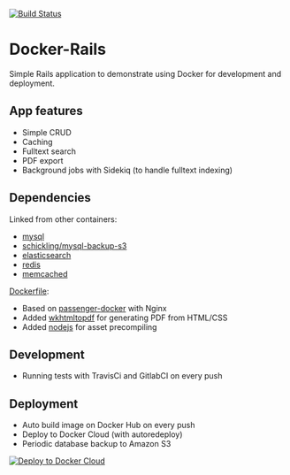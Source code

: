 [![Build Status](https://travis-ci.org/ledermann/docker-rails.svg?branch=master)](https://travis-ci.org/ledermann/docker-rails)

# Docker-Rails

Simple Rails application to demonstrate using Docker for development and deployment.


## App features

- Simple CRUD
- Caching
- Fulltext search
- PDF export
- Background jobs with Sidekiq (to handle fulltext indexing)


## Dependencies

Linked from other containers:

- [mysql](https://hub.docker.com/_/mysql/)
- [schickling/mysql-backup-s3](https://hub.docker.com/r/schickling/mysql-backup-s3/)
- [elasticsearch](https://hub.docker.com/_/elasticsearch/)
- [redis](https://hub.docker.com/_/redis/)
- [memcached](https://hub.docker.com/_/memcached/)


[Dockerfile](/Dockerfile):

- Based on [passenger-docker](https://github.com/phusion/passenger-docker) with Nginx
- Added [wkhtmltopdf](http://wkhtmltopdf.org/) for generating PDF from HTML/CSS
- Added [nodejs](https://nodejs.org/) for asset precompiling


## Development

- Running tests with TravisCi and GitlabCI on every push


## Deployment

- Auto build image on Docker Hub on every push
- Deploy to Docker Cloud (with autoredeploy)
- Periodic database backup to Amazon S3

[![Deploy to Docker Cloud](https://files.cloud.docker.com/images/deploy-to-dockercloud.svg)](https://cloud.docker.com/stack/deploy/?repo=https://github.com/ledermann/docker-rails)
